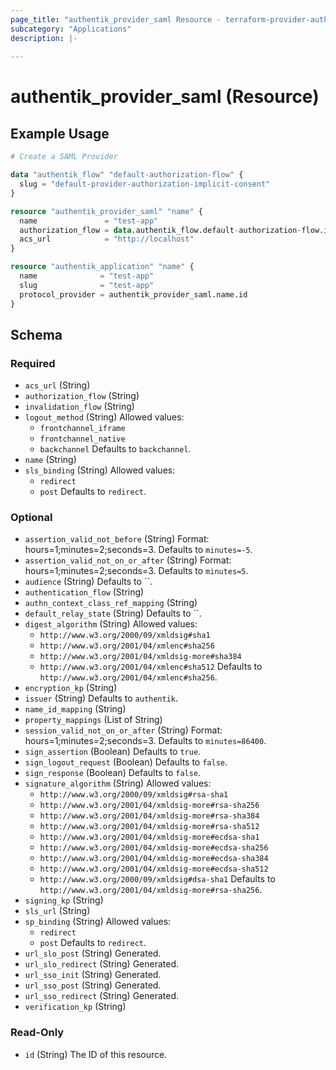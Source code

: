 ```yaml
---
page_title: "authentik_provider_saml Resource - terraform-provider-authentik"
subcategory: "Applications"
description: |-
  
---
```


# authentik_provider_saml (Resource)



## Example Usage

```terraform
# Create a SAML Provider

data "authentik_flow" "default-authorization-flow" {
  slug = "default-provider-authorization-implicit-consent"
}

resource "authentik_provider_saml" "name" {
  name               = "test-app"
  authorization_flow = data.authentik_flow.default-authorization-flow.id
  acs_url            = "http://localhost"
}

resource "authentik_application" "name" {
  name              = "test-app"
  slug              = "test-app"
  protocol_provider = authentik_provider_saml.name.id
}
```

<!-- schema generated by tfplugindocs -->
## Schema

### Required

- `acs_url` (String)
- `authorization_flow` (String)
- `invalidation_flow` (String)
- `logout_method` (String) Allowed values:
  - `frontchannel_iframe`
  - `frontchannel_native`
  - `backchannel`
 Defaults to `backchannel`.
- `name` (String)
- `sls_binding` (String) Allowed values:
  - `redirect`
  - `post`
 Defaults to `redirect`.

### Optional

- `assertion_valid_not_before` (String) Format: hours=1;minutes=2;seconds=3. Defaults to `minutes=-5`.
- `assertion_valid_not_on_or_after` (String) Format: hours=1;minutes=2;seconds=3. Defaults to `minutes=5`.
- `audience` (String) Defaults to ``.
- `authentication_flow` (String)
- `authn_context_class_ref_mapping` (String)
- `default_relay_state` (String) Defaults to ``.
- `digest_algorithm` (String) Allowed values:
  - `http://www.w3.org/2000/09/xmldsig#sha1`
  - `http://www.w3.org/2001/04/xmlenc#sha256`
  - `http://www.w3.org/2001/04/xmldsig-more#sha384`
  - `http://www.w3.org/2001/04/xmlenc#sha512`
 Defaults to `http://www.w3.org/2001/04/xmlenc#sha256`.
- `encryption_kp` (String)
- `issuer` (String) Defaults to `authentik`.
- `name_id_mapping` (String)
- `property_mappings` (List of String)
- `session_valid_not_on_or_after` (String) Format: hours=1;minutes=2;seconds=3. Defaults to `minutes=86400`.
- `sign_assertion` (Boolean) Defaults to `true`.
- `sign_logout_request` (Boolean) Defaults to `false`.
- `sign_response` (Boolean) Defaults to `false`.
- `signature_algorithm` (String) Allowed values:
  - `http://www.w3.org/2000/09/xmldsig#rsa-sha1`
  - `http://www.w3.org/2001/04/xmldsig-more#rsa-sha256`
  - `http://www.w3.org/2001/04/xmldsig-more#rsa-sha384`
  - `http://www.w3.org/2001/04/xmldsig-more#rsa-sha512`
  - `http://www.w3.org/2001/04/xmldsig-more#ecdsa-sha1`
  - `http://www.w3.org/2001/04/xmldsig-more#ecdsa-sha256`
  - `http://www.w3.org/2001/04/xmldsig-more#ecdsa-sha384`
  - `http://www.w3.org/2001/04/xmldsig-more#ecdsa-sha512`
  - `http://www.w3.org/2000/09/xmldsig#dsa-sha1`
 Defaults to `http://www.w3.org/2001/04/xmldsig-more#rsa-sha256`.
- `signing_kp` (String)
- `sls_url` (String)
- `sp_binding` (String) Allowed values:
  - `redirect`
  - `post`
 Defaults to `redirect`.
- `url_slo_post` (String) Generated.
- `url_slo_redirect` (String) Generated.
- `url_sso_init` (String) Generated.
- `url_sso_post` (String) Generated.
- `url_sso_redirect` (String) Generated.
- `verification_kp` (String)

### Read-Only

- `id` (String) The ID of this resource.
